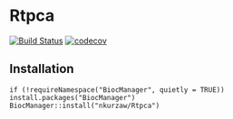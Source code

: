 # Rtpca

[![Build Status](https://travis-ci.org/nkurzaw/Rtpca.svg?branch=master)](https://travis-ci.org/nkurzaw/Rtpca) [![codecov](https://codecov.io/gh/nkurzaw/Rtpca/branch/master/graph/badge.svg)](https://codecov.io/gh/nkurzaw/Rtpca)

## Installation

```{R}
if (!requireNamespace("BiocManager", quietly = TRUE))
install.packages("BiocManager")
BiocManager::install("nkurzaw/Rtpca")
```